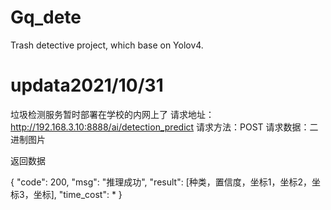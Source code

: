 # Gq_dete
Trash detective project, which base on Yolov4.
# updata2021/10/31
垃圾检测服务暂时部署在学校的内网上了
请求地址：http://192.168.3.10:8888/ai/detection_predict
请求方法：POST
请求数据：二进制图片

返回数据

{
                "code": 200,
                "msg": "推理成功",
                "result": [种类，置信度，坐标1，坐标2，坐标3，坐标],
                "time_cost": *
            }
